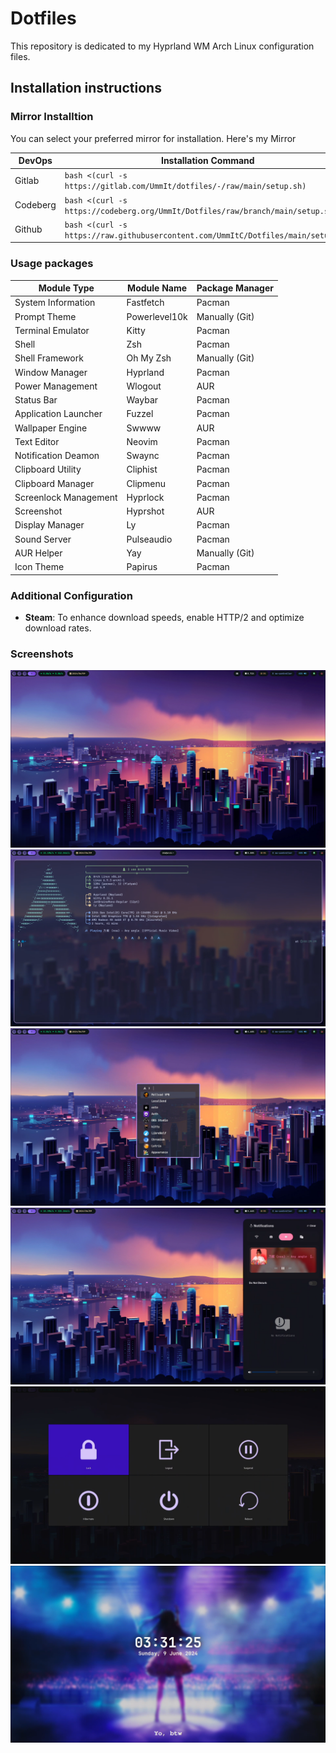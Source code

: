 # Dotfiles

This repository is dedicated to my Hyprland WM Arch Linux configuration files.

## Installation instructions

### Mirror Installtion

You can select your preferred mirror for installation. Here's my Mirror

| DevOps       | Installation Command                                                              |
|--------------|---------------------------------------------------------------------------------- |
| Gitlab       | `bash <(curl -s https://gitlab.com/UmmIt/dotfiles/-/raw/main/setup.sh)`           |
| Codeberg     | `bash <(curl -s https://codeberg.org/UmmIt/Dotfiles/raw/branch/main/setup.sh)`    |
| Github       | `bash <(curl -s https://raw.githubusercontent.com/UmmItC/Dotfiles/main/setup.sh)` |

### Usage packages

| Module Type              | Module Name     | Package Manager |
|--------------------------|-----------------|-----------------|
| System Information       | Fastfetch       | Pacman          |
| Prompt Theme             | Powerlevel10k   | Manually (Git)  |
| Terminal Emulator        | Kitty           | Pacman          |
| Shell                    | Zsh             | Pacman          |
| Shell Framework          | Oh My Zsh       | Manually (Git)  |
| Window Manager           | Hyprland        | Pacman          |
| Power Management         | Wlogout         | AUR             |
| Status Bar               | Waybar          | Pacman          |
| Application Launcher     | Fuzzel          | Pacman          |
| Wallpaper Engine         | Swwww           | AUR             |
| Text Editor              | Neovim          | Pacman          |
| Notification Deamon      | Swaync          | Pacman          |
| Clipboard Utility        | Cliphist        | Pacman          |
| Clipboard Manager        | Clipmenu        | Pacman          |
| Screenlock Management    | Hyprlock        | Pacman          |
| Screenshot               | Hyprshot        | AUR             |
| Display Manager          | Ly              | Pacman          |
| Sound Server             | Pulseaudio      | Pacman          |
| AUR Helper               | Yay             | Manually (Git)  |
| Icon Theme               | Papirus         | Pacman          |

### Additional Configuration

- **Steam**: To enhance download speeds, enable HTTP/2 and optimize download rates.

### Screenshots

![Hyprland Fullscreen](./screenshots/fullscreen.png)
![Hyprland Fastfetch](./screenshots/fastfetch.png)
![Hyprland Fuzzel](./screenshots/fullscreen-fuzzel.png)
![Hyprland Swaync](./screenshots/swaync.png)
![wlogout](./screenshots/wlogout.png)
![Hyprlock](./screenshots/hyprlock.png)
